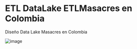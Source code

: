 # ETL DataLake ETLMasacres en Colombia

Diseño Data Lake Masacres en Colombia

![image](https://github.com/user-attachments/assets/9d92d1c7-72af-4c00-b050-0b1abf4c0ccb)

